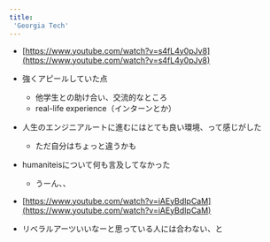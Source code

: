 ```yaml
---
title:
 'Georgia Tech'
---
```


- [https://www.youtube.com/watch?v=s4fL4y0pJv8](https://www.youtube.com/watch?v=s4fL4y0pJv8)
- 強くアピールしていた点
    - 他学生との助け合い、交流的なところ
    - real-life experience（インターンとか）
- 人生のエンジニアルートに進むにはとても良い環境、って感じがした
    - ただ自分はちょっと違うかも
- humaniteisについて何も言及してなかった
    - うーん、、

- [https://www.youtube.com/watch?v=iAEyBdIpCaM](https://www.youtube.com/watch?v=iAEyBdIpCaM)
- リベラルアーツいいなーと思っている人には合わない、と



